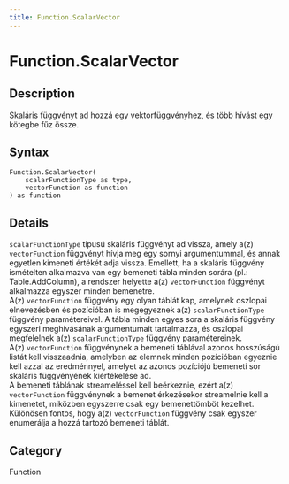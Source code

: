 ```yaml
---
title: Function.ScalarVector
---
```


# Function.ScalarVector


## Description

Skaláris függvényt ad hozzá egy vektorfüggvényhez, és több hívást egy kötegbe fűz össze.


## Syntax

```powerquery
Function.ScalarVector(
    scalarFunctionType as type,
    vectorFunction as function
) as function
```


## Details

<code>scalarFunctionType</code> típusú skaláris függvényt ad vissza, amely a(z) <code>vectorFunction</code> függvényt hívja meg egy sornyi argumentummal, és annak egyetlen kimeneti értékét adja vissza. Emellett, ha a skaláris függvény ismételten alkalmazva van egy bemeneti tábla minden sorára (pl.: Table.AddColumn), a rendszer helyette a(z) <code>vectorFunction</code> függvényt alkalmazza egyszer minden bemenetre.<br />A(z) <code>vectorFunction</code> függvény egy olyan táblát kap, amelynek oszlopai elnevezésben és pozícióban is megegyeznek a(z) <code>scalarFunctionType</code> függvény paramétereivel. A tábla minden egyes sora a skaláris függvény egyszeri meghívásának argumentumait tartalmazza, és oszlopai megfelelnek a(z) <code>scalarFunctionType</code> függvény paramétereinek.<br />A(z) <code>vectorFunction</code> függvénynek a bemeneti táblával azonos hosszúságú listát kell visszaadnia, amelyben az elemnek minden pozícióban egyeznie kell azzal az eredménnyel, amelyet az azonos pozíciójú bemeneti sor skaláris függvényének kiértékelése ad.<br />A bemeneti táblának streameléssel kell beérkeznie, ezért a(z) <code>vectorFunction</code> függvénynek a bemenet érkezésekor streamelnie kell a kimenetet, miközben egyszerre csak egy bemenettömböt kezelhet. Különösen fontos, hogy a(z) <code>vectorFunction</code> függvény csak egyszer enumerálja a hozzá tartozó bemeneti táblát.<br />



## Category
Function
